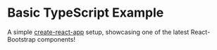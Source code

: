 # Basic TypeScript Example

A simple [create-react-app](CRA-README.md) setup, showcasing one of the latest React-Bootstrap components!
